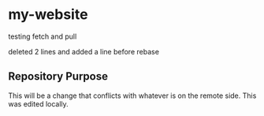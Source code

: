 # my-website

testing fetch and pull

deleted 2 lines and added a line before rebase

## Repository Purpose

This will be a change that conflicts
with whatever is on the remote side.
This was edited locally.
